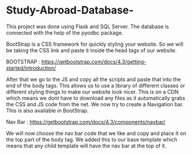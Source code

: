 # Study-Abroad-Database-
This project was done using Flask and SQL Server. The database is connected with the help of the pyodbc package. 

BootStrap is a CSS framework for quickly styling your website. So we will be taking the CSS link and paste it inside the head tags of our website.

BOOTSTRAP : https://getbootstrap.com/docs/4.3/getting-started/introduction/


After that we go to the JS and copy all the scripts and paste that into the end of the body tags. This allows us to use a  library of different classes or different styling things to make our website look nicer. 
This is on a CDN which means we dont have to download any files as it automatically grabs the CSS and JS code from the net. We now try to create a Navigation bar. This is also available in BootStrap.

Nav Bar : https://getbootstrap.com/docs/4.3/components/navbar/


We will now choose the nav bar code that we like and copy and place it on the top part of the body tag. We added this to our base template which means that any child template will have the nav bar at the top of it.
